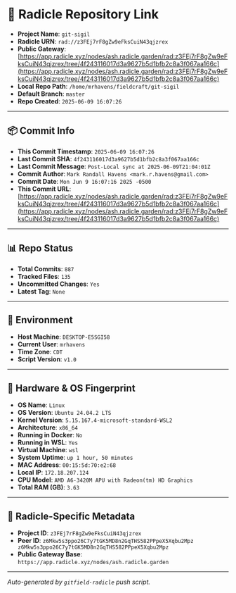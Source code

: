 # 🔗 Radicle Repository Link

- **Project Name**: `git-sigil`
- **Radicle URN**: `rad://z3FEj7rF8gZw9eFksCuiN43qjzrex`
- **Public Gateway**: [https://app.radicle.xyz/nodes/ash.radicle.garden/rad:z3FEj7rF8gZw9eFksCuiN43qjzrex/tree/4f243116017d3a9627b5d1bfb2c8a3f067aa166c](https://app.radicle.xyz/nodes/ash.radicle.garden/rad:z3FEj7rF8gZw9eFksCuiN43qjzrex/tree/4f243116017d3a9627b5d1bfb2c8a3f067aa166c)
- **Local Repo Path**: `/home/mrhavens/fieldcraft/git-sigil`
- **Default Branch**: `master`
- **Repo Created**: `2025-06-09 16:07:26`

---

## 📦 Commit Info

- **This Commit Timestamp**: `2025-06-09 16:07:26`
- **Last Commit SHA**: `4f243116017d3a9627b5d1bfb2c8a3f067aa166c`
- **Last Commit Message**: `Post-Local sync at 2025-06-09T21:04:01Z`
- **Commit Author**: `Mark Randall Havens <mark.r.havens@gmail.com>`
- **Commit Date**: `Mon Jun 9 16:07:16 2025 -0500`
- **This Commit URL**: [https://app.radicle.xyz/nodes/ash.radicle.garden/rad:z3FEj7rF8gZw9eFksCuiN43qjzrex/tree/4f243116017d3a9627b5d1bfb2c8a3f067aa166c](https://app.radicle.xyz/nodes/ash.radicle.garden/rad:z3FEj7rF8gZw9eFksCuiN43qjzrex/tree/4f243116017d3a9627b5d1bfb2c8a3f067aa166c)

---

## 📊 Repo Status

- **Total Commits**: `887`
- **Tracked Files**: `135`
- **Uncommitted Changes**: `Yes`
- **Latest Tag**: `None`

---

## 🧭 Environment

- **Host Machine**: `DESKTOP-E5SGI58`
- **Current User**: `mrhavens`
- **Time Zone**: `CDT`
- **Script Version**: `v1.0`

---

## 🧬 Hardware & OS Fingerprint

- **OS Name**: `Linux`
- **OS Version**: `Ubuntu 24.04.2 LTS`
- **Kernel Version**: `5.15.167.4-microsoft-standard-WSL2`
- **Architecture**: `x86_64`
- **Running in Docker**: `No`
- **Running in WSL**: `Yes`
- **Virtual Machine**: `wsl`
- **System Uptime**: `up 1 hour, 50 minutes`
- **MAC Address**: `00:15:5d:70:e2:68`
- **Local IP**: `172.18.207.124`
- **CPU Model**: `AMD A6-3420M APU with Radeon(tm) HD Graphics`
- **Total RAM (GB)**: `3.63`

---

## 🌱 Radicle-Specific Metadata

- **Project ID**: `z3FEj7rF8gZw9eFksCuiN43qjzrex`
- **Peer ID**: `z6Mkw5s3ppo26C7y7tGK5MD8n2GqTHS582PPpeX5Xqbu2Mpz
z6Mkw5s3ppo26C7y7tGK5MD8n2GqTHS582PPpeX5Xqbu2Mpz`
- **Public Gateway Base**: `https://app.radicle.xyz/nodes/ash.radicle.garden`

---

_Auto-generated by `gitfield-radicle` push script._
